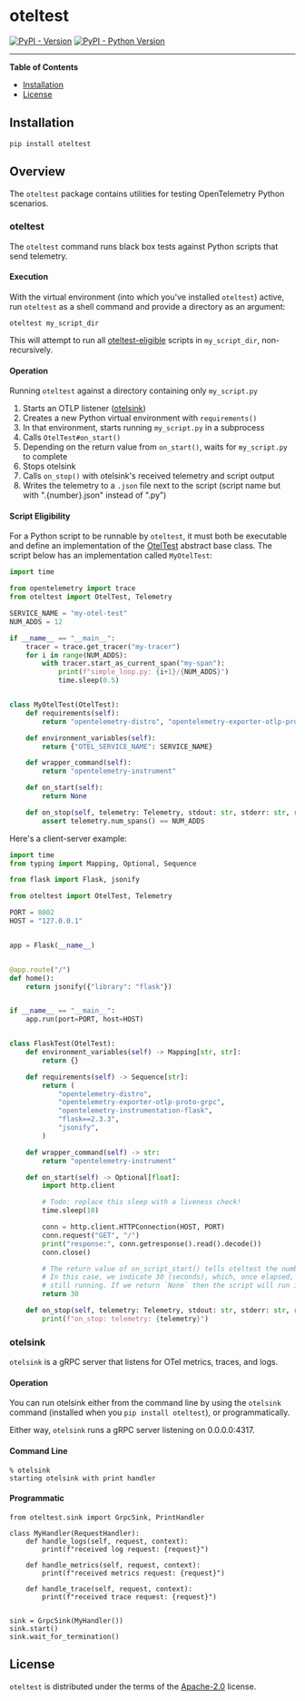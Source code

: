 # oteltest

[![PyPI - Version](https://img.shields.io/pypi/v/oteltest.svg)](https://pypi.org/project/oteltest)
[![PyPI - Python Version](https://img.shields.io/pypi/pyversions/oteltest.svg)](https://pypi.org/project/oteltest)

-----

**Table of Contents**

- [Installation](#installation)
- [License](#license)

## Installation

```console
pip install oteltest
```

## Overview

The `oteltest` package contains utilities for testing OpenTelemetry Python scenarios.

### oteltest

The `oteltest` command runs black box tests against Python scripts that send telemetry.

#### Execution

With the virtual environment (into which you've installed `oteltest`) active, run `oteltest` as a shell command and
provide a directory as an argument:

```shell
oteltest my_script_dir
```

This will attempt to run all [oteltest-eligible](#script-eligibility) scripts in `my_script_dir`, non-recursively.

#### Operation

Running `oteltest` against a directory containing only `my_script.py`

1) Starts an OTLP listener ([otelsink](#otelsink))
2) Creates a new Python virtual environment with `requirements()`
3) In that environment, starts running `my_script.py` in a subprocess
4) Calls `OtelTest#on_start()`
5) Depending on the return value from `on_start()`, waits for `my_script.py` to complete
6) Stops otelsink
7) Calls `on_stop()` with otelsink's received telemetry and script output
8) Writes the telemetry to a `.json` file next to the script (script name but with ".{number}.json" instead of ".py")

#### Script Eligibility

For a Python script to be runnable by `oteltest`, it must both be executable and define an implementation of the
[OtelTest]() abstract base class. The script below has an implementation called `MyOtelTest`:

```python
import time

from opentelemetry import trace
from oteltest import OtelTest, Telemetry

SERVICE_NAME = "my-otel-test"
NUM_ADDS = 12

if __name__ == "__main__":
    tracer = trace.get_tracer("my-tracer")
    for i in range(NUM_ADDS):
        with tracer.start_as_current_span("my-span"):
            print(f"simple_loop.py: {i+1}/{NUM_ADDS}")
            time.sleep(0.5)


class MyOtelTest(OtelTest):
    def requirements(self):
        return "opentelemetry-distro", "opentelemetry-exporter-otlp-proto-grpc"

    def environment_variables(self):
        return {"OTEL_SERVICE_NAME": SERVICE_NAME}

    def wrapper_command(self):
        return "opentelemetry-instrument"

    def on_start(self):
        return None

    def on_stop(self, telemetry: Telemetry, stdout: str, stderr: str, returncode: int) -> None:
        assert telemetry.num_spans() == NUM_ADDS
```

Here's a client-server example:

```python
import time
from typing import Mapping, Optional, Sequence

from flask import Flask, jsonify

from oteltest import OtelTest, Telemetry

PORT = 8002
HOST = "127.0.0.1"


app = Flask(__name__)


@app.route("/")
def home():
    return jsonify({"library": "flask"})


if __name__ == "__main__":
    app.run(port=PORT, host=HOST)


class FlaskTest(OtelTest):
    def environment_variables(self) -> Mapping[str, str]:
        return {}

    def requirements(self) -> Sequence[str]:
        return (
            "opentelemetry-distro",
            "opentelemetry-exporter-otlp-proto-grpc",
            "opentelemetry-instrumentation-flask",
            "flask==2.3.3",
            "jsonify",
        )

    def wrapper_command(self) -> str:
        return "opentelemetry-instrument"

    def on_start(self) -> Optional[float]:
        import http.client

        # Todo: replace this sleep with a liveness check!
        time.sleep(10)

        conn = http.client.HTTPConnection(HOST, PORT)
        conn.request("GET", "/")
        print("response:", conn.getresponse().read().decode())
        conn.close()

        # The return value of on_script_start() tells oteltest the number of seconds to wait for the script to complete.
        # In this case, we indicate 30 (seconds), which, once elapsed, will cause the script to be terminated, if it's
        # still running. If we return `None` then the script will run indefinitely.
        return 30

    def on_stop(self, telemetry: Telemetry, stdout: str, stderr: str, returncode: int) -> None:
        print(f"on_stop: telemetry: {telemetry}")

```

### otelsink

`otelsink` is a gRPC server that listens for OTel metrics, traces, and logs.

#### Operation

You can run otelsink either from the command line by using the `otelsink` command (installed when you
`pip install oteltest`), or programmatically.

Either way, `otelsink` runs a gRPC server listening on 0.0.0.0:4317.

#### Command Line

```
% otelsink
starting otelsink with print handler
```

#### Programmatic

```
from oteltest.sink import GrpcSink, PrintHandler

class MyHandler(RequestHandler):
    def handle_logs(self, request, context):
        print(f"received log request: {request}")

    def handle_metrics(self, request, context):
        print(f"received metrics request: {request}")

    def handle_trace(self, request, context):
        print(f"received trace request: {request}")


sink = GrpcSink(MyHandler())
sink.start()
sink.wait_for_termination()
```

## License

`oteltest` is distributed under the terms of the [Apache-2.0](https://spdx.org/licenses/Apache-2.0.html) license.
